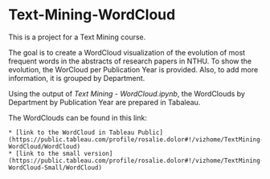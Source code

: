 # Text-Mining-WordCloud
This is a project for a Text Mining course.

The goal is to create a WordCloud visualization of the evolution of most frequent words in the abstracts of research papers in NTHU. To show the evolution, the WorCloud per Publication Year is provided. Also, to add more information, it is grouped by Department.

Using the output of *Text Mining - WordCloud.ipynb*, the WordClouds by Department by Publication Year are prepared in Tabaleau.

The WordClouds can be found in this link:

	* [link to the WordCloud in Tableau Public](https://public.tableau.com/profile/rosalie.dolor#!/vizhome/TextMining-WordCloud/WordCloud)
	* [link to the small version](https://public.tableau.com/profile/rosalie.dolor#!/vizhome/TextMining-WordCloud-Small/WordCloud)


